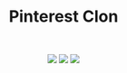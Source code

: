 <h1 align="center">Pinterest Clon</h1>

<br>

<p align="center">
  <img src="https://img.shields.io/badge/node-14.15.4-3c730f?style=for-the-badge&logo=node.js&labelColor=20232a" />
  <img src="https://img.shields.io/badge/npm-7.5.4-CB3837?style=for-the-badge&logo=npm&labelColor=20232a" />
  <a href="https://github.com/luisfalconmx/pinterest-clon/blob/main/LICENSE">
    <img src="https://img.shields.io/badge/license-MIT-orange?style=for-the-badge&logo=github&labelColor=20232a" />
  </a>
</p>

<br>

<p align="center">
  <img src="" />
</p>